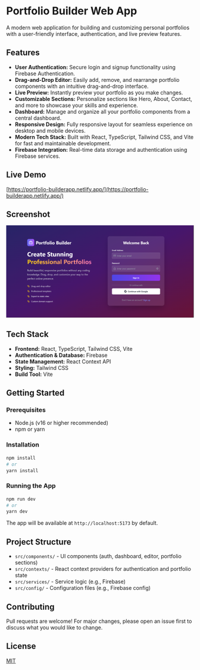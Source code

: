 # Portfolio Builder Web App

A modern web application for building and customizing personal portfolios with a user-friendly interface, authentication, and live preview features.

## Features

- **User Authentication:** Secure login and signup functionality using Firebase Authentication.
- **Drag-and-Drop Editor:** Easily add, remove, and rearrange portfolio components with an intuitive drag-and-drop interface.
- **Live Preview:** Instantly preview your portfolio as you make changes.
- **Customizable Sections:** Personalize sections like Hero, About, Contact, and more to showcase your skills and experience.
- **Dashboard:** Manage and organize all your portfolio components from a central dashboard.
- **Responsive Design:** Fully responsive layout for seamless experience on desktop and mobile devices.
- **Modern Tech Stack:** Built with React, TypeScript, Tailwind CSS, and Vite for fast and maintainable development.
- **Firebase Integration:** Real-time data storage and authentication using Firebase services.

## Live Demo
[https://portfolio-builderapp.netlify.app/](https://portfolio-builderapp.netlify.app/)

## Screenshot
![Portfolio Builder Web App Screenshot](src/Screenshot%20.png)
## Tech Stack

- **Frontend:** React, TypeScript, Tailwind CSS, Vite
- **Authentication & Database:** Firebase
- **State Management:** React Context API
- **Styling:** Tailwind CSS
- **Build Tool:** Vite
## Getting Started

### Prerequisites
- Node.js (v16 or higher recommended)
- npm or yarn

### Installation
```bash
npm install
# or
yarn install
```

### Running the App
```bash
npm run dev
# or
yarn dev
```

The app will be available at `http://localhost:5173` by default.

## Project Structure
- `src/components/` - UI components (auth, dashboard, editor, portfolio sections)
- `src/contexts/` - React context providers for authentication and portfolio state
- `src/services/` - Service logic (e.g., Firebase)
- `src/config/` - Configuration files (e.g., Firebase config)

## Contributing
Pull requests are welcome! For major changes, please open an issue first to discuss what you would like to change.

## License
[MIT](LICENSE)
